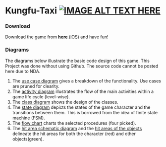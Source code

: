 # Kungfu-Taxi [![IMAGE ALT TEXT HERE](../master/docs/youtube.png)](https://www.youtube.com/watch?v=leAqjmC4-qs)
### Download
Download the game from [**here** (iOS)](https://itunes.apple.com/us/app/kungfutaxi/id522037051?mt=8) and have fun!
### Diagrams
The diagrams below illustrate the basic code design of this game. This Project was done without using Github. The source code cannot be posted here due to NDA.

1. The [use case diagram](../master/docs/Use%20Case%20Diagram.pdf) gives a breakdown of the functionality. Use cases are pruned for clearity.
2. The [activity diagram](../master/docs/Activity%20Diagram.pdf) illustrates the flow of the main activities within a game life cycle (level-wise).
3. The [class diagram](../master/docs/Class%20Diagram.pdf) shows the design of the classes.
4. The [state diagram](../master/docs/State%20Diagram.pdf) depicts the states of the game character and the transitions between them. This is borrowed from the idea of finite state machine (FSM).
5. The [flow chart](../master/docs/Flow%20Chart.pdf) charts the selected procedures (four picked). 
6. The [hit area schematic diagram](../master/docs/Hit%20Area%20Schematic%20Diagram.pdf) and the [hit areas of the objects](../master/docs/Hit%20Areas%20of%20the%20objects.pdf) delineate the hit areas for both the character (red) and other objects(green).
